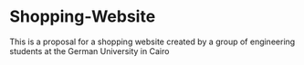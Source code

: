 # Shopping-Website
This is a proposal for a shopping website created by a group of engineering students at the German University in Cairo
